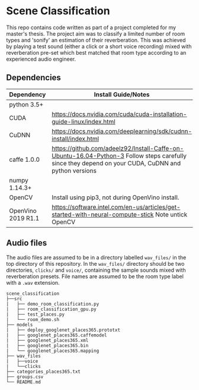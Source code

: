# Scene Classification
This repo contains code written as part of a project completed for my master's thesis. The project aim was to classify a limited number of room types and 'sonify' an estimation of their reverberation. This was achieved by playing a test sound (either a click or a short voice recording) mixed with reverberation pre-set which best matched that room type according to an experienced audio engineer. 


## Dependencies
Dependency | Install Guide/Notes
-----------|--------------
python 3.5+ |
CUDA | https://docs.nvidia.com/cuda/cuda-installation-guide-linux/index.html 
CuDNN | https://docs.nvidia.com/deeplearning/sdk/cudnn-install/index.html
caffe 1.0.0 | https://github.com/adeelz92/Install-Caffe-on-Ubuntu-16.04-Python-3 Follow steps carefully since they depend on your CUDA, CuDNN and python versions
numpy 1.14.3+ |
OpenCV | Install using pip3, not during OpenVino install.
OpenVino 2019 R1.1| https://software.intel.com/en-us/articles/get-started-with-neural-compute-stick Note untick OpenCV

## Audio files
The audio files are assumed to be in a directory labelled `wav_files/` in the top directory of this repository. In the `wav_files/` directory should be two directories, `clicks/` and `voice/`, containing the sample sounds mixed with reverberation presets. File names are assumed to be the room type label with a `.wav` extension. 

```
scene_classification
├──src
|   ├── demo_room_classification.py
|   ├── room_classification_gpu.py
|   ├── test_places.py
|   └── room_demo.sh
├── models
|   ├── deploy_googlenet_places365.prototxt
|   ├── googlenet_places365.caffemodel
|   ├── googlenet_places365.xml
|   ├── googlenet_places365.bin
|   └── googlenet_places365.mapping
├── wav_files
|   ├──voice
|   └──clicks
├── categories_places365.txt
├── groups.csv
└── README.md

```
